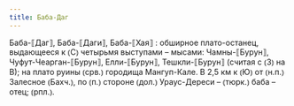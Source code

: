 ```yaml
---
title: Баба-Даг
---
```


Баба-⟦Даг⟧, Баба-⟦Даги⟧, Баба-⟦Хая⟧
: обширное плато-останец, выдающееся к ⦅С⦆ четырьмя выступами – мысами: Чамны-⟦Бурун⟧, Чуфут-Чеарган-⟦Бурун⟧, Елли-⟦Бурун⟧, Тешкли-⟦Бурун⟧ (считая с ⦅З⦆ на В); на плато руины ⦅срв.⦆ городища Мангуп-Кале. В 2,5 км к ⦅Ю⦆ от ⦅н.п.⦆ Залесное ⦅Бахч.⦆, по ⦅п.⦆ стороне ⦅дол.⦆ Ураус-Дереси – ⦅тюрк.⦆ баба – отец; ⦅рпл.⦆.
